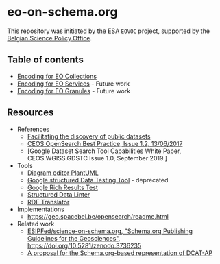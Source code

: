 # eo-on-schema.org

This repository was initiated by the ESA `EOVOC` project, supported by the [Belgian Science Policy Office](https://www.belspo.be/belspo/index_en.stm).

## Table of contents

* [Encoding for EO Collections](./series/)
* [Encoding for EO Services](./services/) - Future work
* [Encoding for EO Granules](./datasets/) - Future work

## Resources

* References
  * [Facilitating the discovery of public datasets](https://research.googleblog.com/2017/01/facilitating-discovery-of-public.html)
  * [CEOS OpenSearch Best Practice, Issue 1.2, 13/06/2017](http://ceos.org/document_management/Working_Groups/WGISS/Interest_Groups/OpenSearch/CEOS-OPENSEARCH-BP-V1.2.pdf) 
  * [Google Dataset Search Tool Capabilities White Paper, CEOS.WGISS.GDSTC
Issue 1.0, September 2019.]
* Tools
  * [Diagram editor PlantUML](https://plantuml-editor.kkeisuke.com/)
  * [Google structured Data Testing Tool](https://search.google.com/structured-data/testing-tool) - deprecated
  * [Google Rich Results Test](https://search.google.com/test/rich-results)
  * [Structured Data Linter](http://linter.structured-data.org/)
  * [RDF Translator](https://rdf-translator.appspot.com/)
* Implementations
  * https://geo.spacebel.be/opensearch/readme.html
* Related work
  * [ESIPFed/science-on-schema.org, "Schema.org Publishing Guidelines for the
Geosciences"](https://github.com/ESIPFed/science-on-schema.org), https://doi.org/10.5281/zenodo.3736235
  * [A proposal for the Schema.org-based representation of DCAT-AP](https://github.com/ec-jrc/dcat-ap-to-schema-org)
